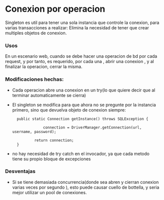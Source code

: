 # Conexion por operacion

Singleton es util para tener una sola instancia que controle la conexion, para varias transacciones a realizar: Elimina la necesidad de tener que crear multiples objetos de conexion.

### Usos

En un escenario web, cuando se debe hacer una operacion de bd por cada request, y por tanto, es requerido, por cada una , abrir una conexion , y al finalizar la operacion, cerrar la misma.

### Modificaciones hechas:

- Cada operacion abre una conexion en un try(lo que quiere decir que al terminar automaticamente se cierra)
- El singleton se modifica para que ahora no se pregunte por la instancia primero, sino que devuelva objeto de conexion siempre:

  
        public static Connection getInstance() throws SQLException {

                    connection = DriverManager.getConnection(url, username, password);

                return connection;
        }

- no hay necesidad de try catch en el invocador, ya que cada metodo tiene su propio bloque de excepciones

### Desventajas 

- Si se tiene demasiada concurrencia(donde sea abren y cierran conexion varias veces por segundo ), esto puede causar cuello de bottella, y seria mejor utilizar un pool de conexiones.
